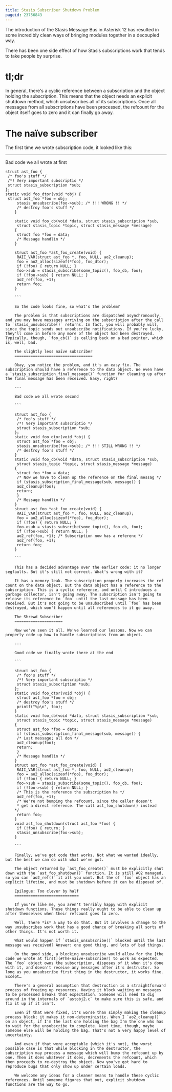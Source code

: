 ```yaml
---
title: Stasis Subscriber Shutdown Problem
pageid: 23756843
---
```


The introduction of the Stasis Message Bus in Asterisk 12 has resulted in some incredibly clean ways of bringing modules together in a decoupled way.

There has been one side effect of how Stasis subscriptions work that tends to take people by surprise.

tl;dr
=====

In general, there's a cyclic reference between a subscription and the object holding the subscription. This means that the object needs an explicit shutdown method, which unsubscribes all of its subscriptions. Once all messages from all subscriptions have been processed, the refcount for the object itself goes to zero and it can finally go away.

The naïve subscriber
====================

The first time we wrote subscription code, it looked like this:

---

Bad code we all wrote at first  

```
struct ast_foo {
 /* foo's stuff */
 /*! Very important subscriptio */
 struct stasis_subscription *sub;
};
static void foo_dtor(void *obj) {
 struct ast_foo *foo = obj;
     stasis_unsubscribe(foo->sub); /* !!! WRONG !! */
     /* destroy foo's stuff */
    }

    static void foo_cb(void *data, struct stasis_subscription *sub,
     struct stasis_topic *topic, struct stasis_message *message)
    {
     struct foo *foo = data;
     /* Message handlin */
    }

    struct ast_foo *ast_foo_create(void) {
     RAII_VAR(struct ast_foo *, foo, NULL, ao2_cleanup);
     foo = ao2_alloc(sizeof(*foo), foo_dtor);
     if (!foo) { return NULL; }
     foo->sub = stasis_subscribe(some_topic(), foo_cb, foo);
     if (!foo->sub) { return NULL; }
     ao2_ref(foo, +1);
     return foo;
    }

    ```

    So the code looks fine, so what's the problem?

    The problem is that subscriptions are dispatched asynchronously, and you may have messages arriving on the subscription after the call to `stasis_unsubscribe()` returns. In fact, you will probably will, since the topic sends out unsubscribe notifications. If you're lucky, they'll come in before any more of the object had been destroyed. Typically, though, `foo_cb()` is calling back on a bad pointer, which is, well, bad.

    The slightly less naïve subscriber
    ==================================

    Okay, you notice the problem, and it's an easy fix. The subscription should have a reference to the data object. We even have a `stasis_subscription_final_message()` function for cleaning up after the final message has been received. Easy, right?

    ---

    Bad code we all wrote second  

    ```

    struct ast_foo {
     /* foo's stuff */
     /*! Very important subscriptio */
     struct stasis_subscription *sub;
    };
    static void foo_dtor(void *obj) {
     struct ast_foo *foo = obj;
     stasis_unsubscribe(foo->sub); /* !!! STILL WRONG !! */
     /* destroy foo's stuff */
    }
    static void foo_cb(void *data, struct stasis_subscription *sub,
     struct stasis_topic *topic, struct stasis_message *message)
    {
     struct foo *foo = data;
     /* Now we have to clean up the reference on the final messag */
     if (stasis_subscription_final_message(sub, message)) {
     ao2_cleanup(foo);
     return;
     }
     /* Message handlin */
    }
    struct ast_foo *ast_foo_create(void) {
     RAII_VAR(struct ast_foo *, foo, NULL, ao2_cleanup);
     foo = ao2_alloc(sizeof(*foo), foo_dtor);
     if (!foo) { return NULL; }
     foo->sub = stasis_subscribe(some_topic(), foo_cb, foo);
     if (!foo->sub) { return NULL; }
     ao2_ref(foo, +1); /* Subscription now has a referenc */
     ao2_ref(foo, +1);
     return foo;
    }

    ```

    This has a decided advantage over the earlier code: it no longer segfaults. But it's still not correct. What's wrong with it?

    It has a memory leak. The subscription properly increases the ref count on the data object. But the data object has a reference to the subscription. This is a cyclic reference, and until C introduces a garbage collector, isn't going away. The subscription isn't going to release its reference to `foo` until the last message has been received. But it's not going to be unsubscribed until `foo` has been destroyed, which won't happen until all references to it go away.

    The Shrewd Subscriber
    =====================

    Now we've seen it all. We've learned our lessons. Now we can properly code up how to handle subscriptions from an object.

    ---

    Good code we finally wrote there at the end  

    ```

    struct ast_foo {
     /* foo's stuff */
     /*! Very important subscriptio */
     struct stasis_subscription *sub;
    };
    static void foo_dtor(void *obj) {
     struct ast_foo *foo = obj;
     /* destroy foo's stuff */
     printf("%p\n", foo);
    }
    static void foo_cb(void *data, struct stasis_subscription *sub,
     struct stasis_topic *topic, struct stasis_message *message)
    {
     struct ast_foo *foo = data;
     if (stasis_subscription_final_message(sub, message)) {
     /* Last message; all don */
     ao2_cleanup(foo);
     return;
     }
     /* Message handlin */
    }
    struct ast_foo *ast_foo_create(void) {
     RAII_VAR(struct ast_foo *, foo, NULL, ao2_cleanup);
     foo = ao2_alloc(sizeof(*foo), foo_dtor);
     if (!foo) { return NULL; }
     foo->sub = stasis_subscribe(some_topic(), foo_cb, foo);
     if (!foo->sub) { return NULL; }
     /* This is the reference the subscription ha */
     ao2_ref(foo, +1);
     /* We're not bumping the refcount, since the caller doesn't
     * get a direct reference. The call ast_foo_shutdown() instead
    */
     return foo;
    }
    void ast_foo_shutdown(struct ast_foo *foo) {
     if (!foo) { return; }
     stasis_unsubscribe(foo->sub);
    }

    ```

    Finally, we've got code that works. Not what we wanted ideally, but the best we can do with what we've got.

    The object returned by `ast_foo_create()` must be explicitly shut down with the `ast_foo_shutdown()` function. It is still AO2 managed, so you can `ao2_ref()` it all you want. But the of `foo` object has an explicit lifetime, and must be shutdown before it can be disposed of.

    Epilogue: Too clever by half
    ============================

    If you're like me, you aren't terribly happy with explicit shutdown functions. These things really ought to be able to clean up after themselves when their refcount goes to zero.

    Well, there *is* a way to do that. But it involves a change to the way unsubscribes work that has a good chance of breaking all sorts of other things. It's not worth it.

    What would happen if `stasis_unsubscribe()` blocked until the last message was received? Answer: one good thing, and lots of bad things.

    On the good side, a blocking unsubscribe would allow for the [the code we wrote at first](#The-naïve-subscriber) to work as expected. The `foo` object owns the subscription, disposes of it when it's done with it, and doesn't receive any messages after it's destructor. So long as you unsubscribe first thing in the destructor, it works fine. Except…

    There's a general assumption that destruction is a straightforward process of freeing up resources. Having it block waiting on messages to be processed breaks that expectation. Someone will need to dig around in the internals of `astobj2.c` to make sure this is safe, and fix it up if it isn't.

    Even if that were fixed, it's worse than simply making the cleanup process block; it makes it non-deterministic. When I `ao2_cleanup()` on an object, if I'm the last one holding the bag I'm the one who has to wait for the unsubscribe to complete. Next time, though, maybe someone else will be holding the bag. That's not a very happy level of uncertainty.

    And even if that were acceptable (which it's not), the worst possible case is that while blocking in the destructor, the subscription may process a message which will bump the refcount up by one. Then it does whatever it does, decrements the refcount, which then proceeds to re-destroy the object. Now you've got hard to reproduce bugs that only show up under certain loads.

    We welcome any ideas for a cleaner means to handle these cyclic references. Until someone figures that out, explicit shutdown functions are the way to go.
